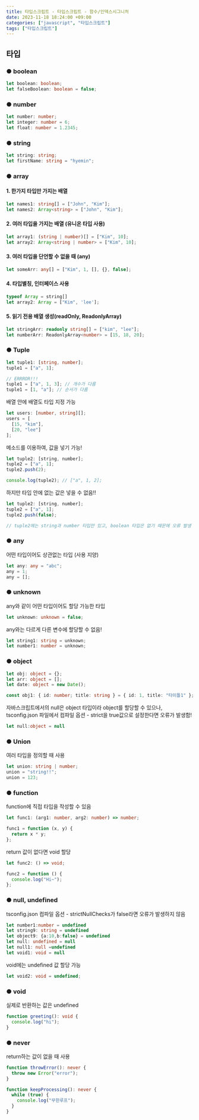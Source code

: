 ```yaml
---
title: 타입스크립트 - 타입스크립트 - 함수/인덱스시그니처
date: 2023-11-18 18:24:00 +09:00
categories: ["javascript", "타입스크립트"]
tags: ["타입스크립트"]
---
```


## 타입

### ● boolean

```ts
let boolean: boolean;
let falseBoolean: boolean = false;
```

### ● number

```ts
let number: number;
let integer: number = 6;
let float: number = 1.2345;
```

### ● string

```ts
let string: string;
let firstName: string = "hyemin";
```

### ● array

#### 1. 한가지 타입만 가지는 배열

```ts
let names1: string[] = ["John", "Kim"];
let names2: Array<string> = ["John", "Kim"];
```

#### 2. 여러 타입을 가지는 배열 (유니온 타입 사용)

```ts
let array1: (string | number)[] = ["Kim", 10];
let array2: Array<string | number> = ["Kim", 10];
```

#### 3. 여러 타입을 단언할 수 없을 때 (any)

```ts
let someArr: any[] = ["Kim", 1, [], {}, false];
```

#### 4. 타입별칭, 인터페이스 사용

```ts
typeof Array = string[]
let array2: Array = ["Kim", 'lee'];
```

#### 5. 읽기 전용 배열 생성(readOnly, ReadonlyArray)

```ts
let stringArr: readonly string[] = ["kim", "lee"];
let numberArr: ReadonlyArray<number> = [15, 18, 20];
```

### ● Tuple

```ts
let tuple1: [string, number];
tuple1 = ["a", 1];

// ERRROR!!!
tuple1 = ["a", 1, 3]; // 개수가 다름
tuple1 = [1, "a"]; // 순서가 다름
```

배열 안에 배열도 타입 지정 가능

```ts
let users: [number, string][];
users = [
  [15, "kim"],
  [20, "lee"]
];
```

메소드를 이용하여, 값을 넣기 가능!

```js
let tuple2: [string, number];
tuple2 = ["a", 1];
tuple2.push(2);

console.log(tuple2); // ["a", 1, 2];
```

하지만 타입 안에 없는 값은 넣을 수 없음!!

```js
let tuple2: [string, number];
tuple2 = ["a", 1];
tuple2.push(false);

// tuple2에는 string과 number 타입만 있고, boolean 타입은 없기 때문에 오류 발생
```

### ● any

어떤 타입이어도 상관없는 타입 (사용 지양)

```ts
let any: any = "abc";
any = 1;
any = [];
```

### ● unknown

any와 같이 어떤 타입이어도 할당 가능한 타입

```ts
let unknown: unknown = false;
```

any와는 다르게 다른 변수에 할당할 수 없음!

```ts
let string1: string = unknown;
let number1: number = unknown;
```

### ● object

```ts
let obj: object = {};
let arr: object = [];
let date: object = new Date();

const obj1: { id: number; title: string } = { id: 1, title: "타이틀1" };
```

자바스크립트에서의 null은 object 타입이라 object를 할당할 수 있으나,  
tsconfig.json 파일에서 컴파일 옵션 - strict을 true값으로 설정한다면 오류가 발생함!

```ts
let null:object = null
```

### ● Union

여러 타입을 정의할 때 사용

```ts
let union: string | number;
union = "string!!";
union = 123;
```

### ● function

function에 직접 타입을 작성할 수 있음

```ts
let func1: (arg1: number, arg2: number) => number;

func1 = function (x, y) {
  return x * y;
};
```

return 값이 없다면 void 할당

```ts
let func2: () => void;

func2 = function () {
  console.log("Hi~");
};
```

### ● null, undefined

tsconfig.json 컴파일 옵션 - strictNullChecks가 false라면 오류가 발생하지 않음

```ts
let number1:number = undefined
let string9: string = undefined
let object9: {a:10,b:false} = undefined
let null: undefined = null
let null1: null =undefined
let void1: void = null
```

void에는 undefined 값 할당 가능

```ts
let void2: void = undefined;
```

### ● void

실제로 반환하는 값은 undefined

```ts
function greeting(): void {
  console.log("hi");
}
```

### ● never

return하는 값이 없을 때 사용

```ts
function throwError(): never {
  throw new Error("error");
}

function keepProcessing(): never {
  while (true) {
    console.log("무한루프");
  }
}
```
